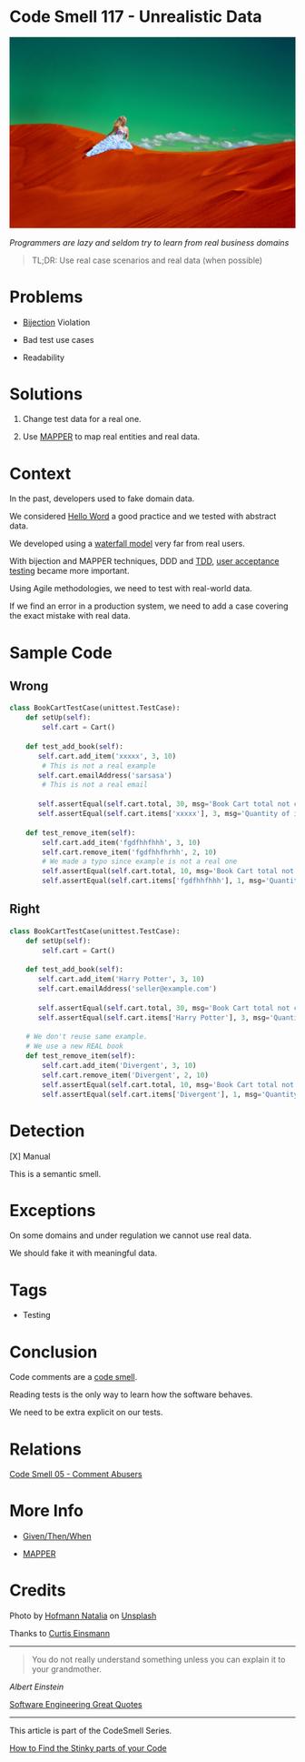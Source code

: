 # Code Smell 117 - Unrealistic Data

![Code Smell 117 - Unrealistic Data](hofmann-natalia-lxrkrBx-c_o-unsplash.jpg)

*Programmers are lazy and seldom try to learn from real business domains*

> TL;DR: Use real case scenarios and real data (when possible)

# Problems

- [Bijection](../../Theory/The%20One%20and%20Only%20Software%20Design%20Principle/readme.md) Violation

- Bad test use cases

- Readability

# Solutions

1. Change test data for a real one.

2. Use [MAPPER](../../Theory/The%20One%20and%20Only%20Software%20Design%20Principle/readme.md) to map real entities and real data.

# Context

In the past, developers used to fake domain data.

We considered [Hello Word](../../TDD/We%20Should%20Get%20Rid%20of%20HelloWorld%20Forever/readme.md) a good practice and we tested with abstract data.

We developed using a [waterfall model](https://en.wikipedia.org/wiki/Waterfall_model) very far from real users.

With bijection and MAPPER techniques, DDD and [TDD](../../TDD%20Conference%202021/TDD%20Conference%202021%20-%20All%20Talks/readme.md), [user acceptance testing](https://en.wikipedia.org/wiki/Acceptance_testing) became more important.

Using Agile methodologies, we need to test with real-world data.

If we find an error in a production system, we need to add a case covering the exact mistake with real data.

# Sample Code

## Wrong

[Gist Url]: # (https://gist.github.com/mcsee/d9b312e97d7233738ea06f322ae41da1)
```python
class BookCartTestCase(unittest.TestCase):
    def setUp(self):
        self.cart = Cart()

    def test_add_book(self):
       self.cart.add_item('xxxxx', 3, 10)
        # This is not a real example
       self.cart.emailAddress('sarsasa')
        # This is not a real email

       self.assertEqual(self.cart.total, 30, msg='Book Cart total not correct after adding books')
       self.assertEqual(self.cart.items['xxxxx'], 3, msg='Quantity of items not correct after adding book')
 
    def test_remove_item(self):
        self.cart.add_item('fgdfhhfhhh', 3, 10)
        self.cart.remove_item('fgdfhhfhrhh', 2, 10)    
        # We made a typo since example is not a real one
        self.assertEqual(self.cart.total, 10, msg='Book Cart total not correct after removing book')
        self.assertEqual(self.cart.items['fgdfhhfhhh'], 1, msg='Quantity of books not correct after removing book')
```

## Right

[Gist Url]: # (https://gist.github.com/mcsee/539d4699db494d180219620b7baeedea)
```python
class BookCartTestCase(unittest.TestCase):
    def setUp(self):
        self.cart = Cart()

    def test_add_book(self):
       self.cart.add_item('Harry Potter', 3, 10)
       self.cart.emailAddress('seller@example.com')
       
       self.assertEqual(self.cart.total, 30, msg='Book Cart total not correct after adding books')
       self.assertEqual(self.cart.items['Harry Potter'], 3, msg='Quantity of items not correct after adding book')

    # We don't reuse same example.
    # We use a new REAL book
    def test_remove_item(self):
        self.cart.add_item('Divergent', 3, 10)
        self.cart.remove_item('Divergent', 2, 10)    
        self.assertEqual(self.cart.total, 10, msg='Book Cart total not correct after removing book')
        self.assertEqual(self.cart.items['Divergent'], 1, msg='Quantity of books not correct after removing book')

```

# Detection

[X] Manual

This is a semantic smell.

# Exceptions

On some domains and under regulation we cannot use real data. 

We should fake it with meaningful data.

# Tags

- Testing

# Conclusion

Code comments are a [code smell](../../Code%20Smells/Code%20Smell%2005%20-%20Comment%20Abusers/readme.md).

Reading tests is the only way to learn how the software behaves.

We need to be extra explicit on our tests.

# Relations

[Code Smell 05 - Comment Abusers](../../Code%20Smells/Code%20Smell%2005%20-%20Comment%20Abusers/readme.md)

# More Info

- [Given/Then/When](https://en.wikipedia.org/wiki/Given-When-Then)

- [MAPPER](../../Theory/The%20One%20and%20Only%20Software%20Design%20Principle/readme.md)

# Credits

Photo by [Hofmann Natalia](https://unsplash.com/@natali333) on [Unsplash](https://unsplash.com/s/photos/surreal)

Thanks to [Curtis Einsmann](https://twitter.com/curtiseinsmann/status/1487118139196420099)
  
* * *

> You do not really understand something unless you can explain it to your grandmother.

_Albert Einstein_

[Software Engineering Great Quotes](../../Quotes/Software%20Engineering%20Great%20Quotes/readme.md)

* * *

This article is part of the CodeSmell Series.

[How to Find the Stinky parts of your Code](../../Code%20Smells/How%20to%20Find%20the%20Stinky%20parts%20of%20your%20Code/readme.md)